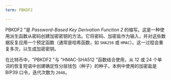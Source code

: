 ```yaml
---
term: PBKDF2

---
```

PBKDF2 "是 *Password-Based Key Derivation Function 2* 的缩写。这是一种使用派生函数从密码创建加密密钥的方法。它将密码、加密盐作为输入，并对这些数据反复应用一个预定函数（通常是哈希函数，如 `SHA256` 或 `HMAC`）。这一过程会重复多次，以生成加密密钥。

在比特币中，"PBKDF2 "与 "HMAC-SHA512 "函数结合使用，从 12 或 24 个单词的恢复短语中创建确定性分层钱包（种子）的种子。本例中使用的加密盐是 BIP39 口令，迭代次数为 `2048`。